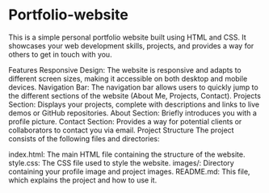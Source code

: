 # Portfolio-website
This is a simple personal portfolio website built using HTML and CSS. It showcases your web development skills, projects, and provides a way for others to get in touch with you.

Features
Responsive Design: The website is responsive and adapts to different screen sizes, making it accessible on both desktop and mobile devices.
Navigation Bar: The navigation bar allows users to quickly jump to the different sections of the website (About Me, Projects, Contact).
Projects Section: Displays your projects, complete with descriptions and links to live demos or GitHub repositories.
About Section: Briefly introduces you with a profile picture.
Contact Section: Provides a way for potential clients or collaborators to contact you via email.
Project Structure
The project consists of the following files and directories:

index.html: The main HTML file containing the structure of the website.
style.css: The CSS file used to style the website.
images/: Directory containing your profile image and project images.
README.md: This file, which explains the project and how to use it.
